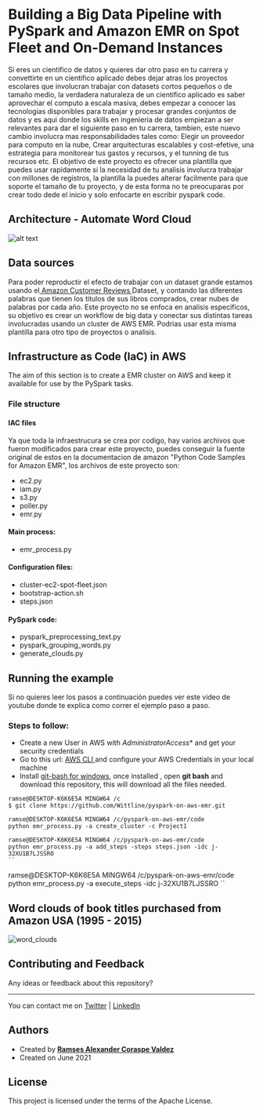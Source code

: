 # Building a Big Data Pipeline with PySpark and Amazon EMR on Spot Fleet and On-Demand Instances

Si eres un cientifico de datos y quieres dar otro paso en tu carrera y convettirte en un cientifico aplicado debes dejar atras los proyectos escolares que involucran trabajar con datasets cortos pequeños o de tamaño medio, la verdadera naturaleza de un cientifico aplicado es saber aprovechar el computo a escala masiva, debes empezar a conocer las tecnologias disponibles para trabajar y procesar grandes conjuntos de datos y es aqui donde los skills en ingenieria de datos empiezan a ser relevantes para dar el siguiente paso en tu carrera, tambien, este nuevo cambio involucra mas responsabilidades tales como: Elegir un proveedor para computo en la nube, Crear arquitecturas escalables y cost-efetive, una estrategia para monitorear tus gastos y recursos, y el tunning de tus recursos etc. El objetivo de este proyecto es ofrecer una plantilla que puedes usar rapidamente si la necesidad de tu analisis involucra trabajar con millones de registros, la plantilla la puedes alterar facilmente para que soporte el tamaño de tu proyecto, y de esta forma no te preocuparas por crear todo dede el inicio y solo enfocarte en escribir pyspark code.

## Architecture - Automate Word Cloud

![alt text](https://wittline.github.io/pyspark-on-aws-emr/Images/architecture.png)

## Data sources
Para poder reproductir el efecto de trabajar con un dataset grande estamos usando el<a href="https://s3.amazonaws.com/amazon-reviews-pds/readme.html"> Amazon Customer Reviews </a> Dataset, y contando las diferentes palabras que tienen los titulos de sus libros comprados, crear nubes de palabras por cada año. Este proyecto no se enfoca en analisis especificos, su objetivo es crear un workflow de big data y conectar sus distintas tareas involucradas usando un cluster de AWS EMR. Podrias usar esta misma plantilla para otro tipo de proyectos o analisis.


## Infrastructure as Code (IaC) in AWS

The aim of this section is to create a EMR cluster on AWS and keep it available for use by the PySpark tasks.

### File structure

#### IAC files
Ya que toda la infraestrucura se crea por codigo, hay varios archivos que fueron modificados para crear este proyecto, puedes conseguir la fuente original de estos en la documentacion de amazon "Python Code Samples for Amazon EMR", los archivos de este proyecto son:
- ec2.py
- iam.py
- s3.py
- poller.py
- emr.py

#### Main process:
- emr_process.py

#### Configuration files:
- cluster-ec2-spot-fleet.json
- bootstrap-action.sh
- steps.json

#### PySpark code:
- pyspark_preprocessing_text.py
- pyspark_grouping_words.py
- generate_clouds.py

## Running the example

Si no quieres leer los pasos a continuaciòn puedes ver este video de youtube donde te explica como correr el ejemplo paso a paso.

### Steps to follow:

- Create a new User in AWS with *AdministratorAccess** and get your security credentials
- Go to this url: <a href="https://docs.aws.amazon.com/cli/latest/userguide/cli-chap-welcome.html ">AWS CLI </a> and configure your AWS Credentials in your local machine
- Install <a href="https://www.stanleyulili.com/git/how-to-install-git-bash-on-windows/">git-bash for windows</a>, once installed , open **git bash** and download this repository, this will download all the files needed.

``` 
ramse@DESKTOP-K6K6E5A MINGW64 /c
$ git clone https://github.com/Wittline/pyspark-on-aws-emr.git
```

```
ramse@DESKTOP-K6K6E5A MINGW64 /c/pyspark-on-aws-emr/code
python emr_process.py -a create_cluster -c Project1
```


```
ramse@DESKTOP-K6K6E5A MINGW64 /c/pyspark-on-aws-emr/code
python emr_process.py -a add_steps -steps steps.json -idc j-32XU1B7LJSSRO
``

```
ramse@DESKTOP-K6K6E5A MINGW64 /c/pyspark-on-aws-emr/code
python emr_process.py -a execute_steps -idc j-32XU1B7LJSSRO
``


## Word clouds of book titles purchased from Amazon USA (1995 - 2015)

![word_clouds](https://user-images.githubusercontent.com/8701464/123040480-6d3c2200-d3b9-11eb-864c-054d35e0156a.gif)

## Contributing and Feedback
Any ideas or feedback about this repository? 
<hr>
You can contact me on <a href="https://twitter.com/RamsesCoraspe" target="_blank">Twitter</a> | <a href="https://www.linkedin.com/in/ramsescoraspe/" target="_blank">LinkedIn</a>

## Authors
- Created by <a href="https://www.linkedin.com/in/ramsescoraspe"><strong>Ramses Alexander Coraspe Valdez</strong></a>
- Created on June 2021

## License
This project is licensed under the terms of the Apache License.



